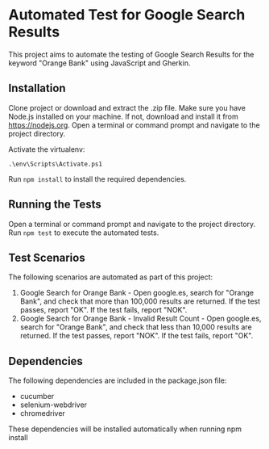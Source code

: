 # Automated Test for Google Search Results
This project aims to automate the testing of Google Search Results for the keyword "Orange Bank" using JavaScript and Gherkin.

## Installation
Clone project or download and extract the .zip file.
Make sure you have Node.js installed on your machine. If not, download and install it from https://nodejs.org.
Open a terminal or command prompt and navigate to the project directory.

Activate the virtualenv:
```
.\env\Scripts\Activate.ps1
```

Run `npm install` to install the required dependencies.

## Running the Tests
Open a terminal or command prompt and navigate to the project directory.
Run `npm test` to execute the automated tests.

## Test Scenarios
The following scenarios are automated as part of this project:

1. Google Search for Orange Bank - Open google.es, search for "Orange Bank", and check that more than 100,000 results are returned. If the test passes, report "OK". If the test fails, report "NOK".
2. Google Search for Orange Bank - Invalid Result Count - Open google.es, search for "Orange Bank", and check that less than 10,000 results are returned. If the test passes, report "NOK". If the test fails, report "OK".

## Dependencies
The following dependencies are included in the package.json file:

+ cucumber
+ selenium-webdriver
+ chromedriver

These dependencies will be installed automatically when running npm install